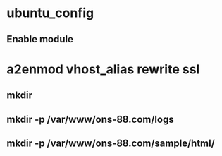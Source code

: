# ubuntu_config

## Enable module
# a2enmod vhost_alias rewrite ssl

## mkdir
## mkdir -p /var/www/ons-88.com/logs
## mkdir -p /var/www/ons-88.com/sample/html/

